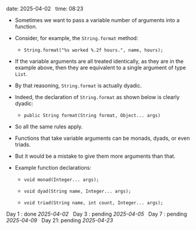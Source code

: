 date: 2025-04-02  
time: 08:23  

- Sometimes we want to pass a variable number of arguments into a function.
    
- Consider, for example, the `String.format` method:
    
    - `String.format("%s worked %.2f hours.", name, hours);`
        
- If the variable arguments are all treated identically, as they are in the example above, then they are equivalent to a single argument of type `List`.
    
- By that reasoning, `String.format` is actually dyadic.
    
- Indeed, the declaration of `String.format` as shown below is clearly dyadic:
    
    - `public String format(String format, Object... args)`
        
- So all the same rules apply.
    
- Functions that take variable arguments can be monads, dyads, or even triads.
    
- But it would be a mistake to give them more arguments than that.
    
- Example function declarations:
    
    - `void monad(Integer... args);`
        
    - `void dyad(String name, Integer... args);`
        
    - `void triad(String name, int count, Integer... args);`

Day 1 : done *2025-04-02*  
Day 3 : pending *2025-04-05*  
Day 7 : pending *2025-04-09*  
Day 21: pending *2025-04-23*